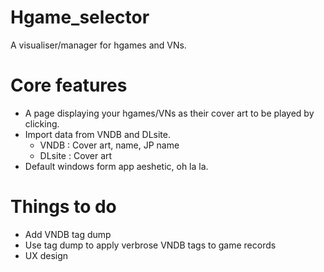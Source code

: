 # Hgame_selector
A visualiser/manager for hgames and VNs.


# Core features

* A page displaying your hgames/VNs as their cover art to be played by clicking.
* Import data from VNDB and DLsite.
  * VNDB : Cover art, name, JP name
  * DLsite : Cover art
* Default windows form app aeshetic, oh la la.


# Things to do

* Add VNDB tag dump
* Use tag dump to apply verbrose VNDB tags to game records
* UX design
